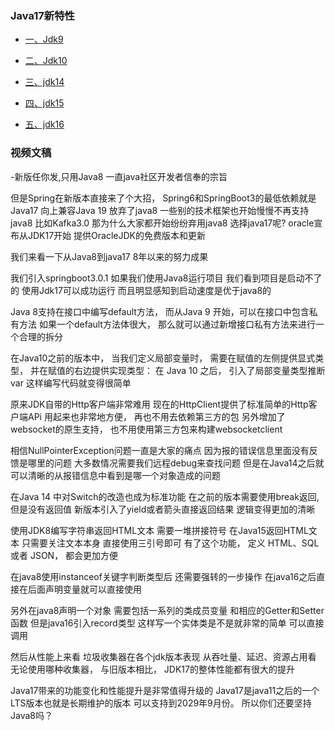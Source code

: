 ### Java17新特性

- [一、Jdk9](/Spring-Boot-NewJDK17/src/main/java/com/jdk17/jdk9/MGPrivateInterfaceTest.java)


- [二、Jdk10](/Spring-Boot-NewJDK17/src/main/java/com/jdk17/jdk10/VarTest.java)


- [三、jdk14](/Spring-Boot-NewJDK17/src/main/java/com/jdk17/jdk14/SwitchTest.java)


- [四、jdk15](/Spring-Boot-NewJDK17/src/main/java/com/jdk17/jdk15/TxtTest.java)


- [五、jdk16](/Spring-Boot-NewJDK17/src/main/java/com/jdk17/jdk16/InstanceofTest.java)

### 视频文稿

-新版任你发,只用Java8
一直java社区开发者信奉的宗旨

但是Spring在新版本直接来了个大招，
Spring6和SpringBoot3的最低依赖就是Java17
向上兼容Java 19
放弃了java8
一些别的技术框架也开始慢慢不再支持java8
比如Kafka3.0
那为什么大家都开始纷纷弃用java8
选择java17呢?
oracle宣布从JDK17开始
提供OracleJDK的免费版本和更新

我们来看一下从Java8到java17
8年以来的努力成果

我们引入springboot3.0.1
如果我们使用Java8运行项目
我们看到项目是启动不了的
使用Jdk17可以成功运行
而且明显感知到启动速度是优于java8的

Java 8支持在接口中编写default方法，
而从Java 9 开始，可以在接口中包含私有方法
如果一个default方法体很大，
那么就可以通过新增接口私有方法来进行一个合理的拆分

在Java10之前的版本中，
当我们定义局部变量时，
需要在赋值的左侧提供显式类型，
并在赋值的右边提供实现类型：
在 Java 10 之后，
引入了局部变量类型推断var
这样编写代码就变得很简单

原来JDK自带的Http客户端非常难用
现在的HttpClient提供了标准简单的Http客户端APi
用起来也非常地方便，
再也不用去依赖第三方的包
另外增加了websocket的原生支持，
也不用使用第三方包来构建websocketclient

相信NullPointerException问题一直是大家的痛点
因为报的错误信息里面没有反馈是哪里的问题
大多数情况需要我们远程debug来查找问题
但是在Java14之后就可以清晰的从报错信息中看到是哪一个对象造成的问题

在Java 14 中对Switch的改造也成为标准功能
在之前的版本需要使用break返回,但是没有返回值
新版本引入了yield或者箭头直接返回结果
逻辑变得更加的清晰

使用JDK8编写字符串返回HTML文本
需要一堆拼接符号
在Java15返回HTML文本
只需要关注文本本身
直接使用三引号即可
有了这个功能，
定义 HTML、SQL或者 JSON，
都会更加方便

在java8使用instanceof关键字判断类型后
还需要强转的一步操作
在java16之后直接在后面声明变量就可以直接使用

另外在java8声明一个对象
需要包括一系列的类成员变量
和相应的Getter和Setter函数
但是java16引入record类型
这样写一个实体类是不是就非常的简单
可以直接调用

然后从性能上来看
垃圾收集器在各个jdk版本表现
从吞吐量、延迟、资源占用看
无论使用哪种收集器，
与旧版本相比，
JDK17的整体性能都有很大的提升

Java17带来的功能变化和性能提升是非常值得升级的
Java17是java11之后的一个LTS版本也就是长期维护的版本
可以支持到2029年9月份。
所以你们还要坚持Java8吗？